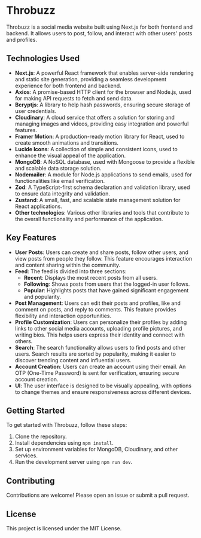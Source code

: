 # Throbuzz

Throbuzz is a social media website built using Next.js for both frontend and backend. It allows users to post, follow, and interact with other users' posts and profiles.

## Technologies Used

- **Next.js**: A powerful React framework that enables server-side rendering and static site generation, providing a seamless development experience for both frontend and backend.
- **Axios**: A promise-based HTTP client for the browser and Node.js, used for making API requests to fetch and send data.
- **Bcryptjs**: A library to help hash passwords, ensuring secure storage of user credentials.
- **Cloudinary**: A cloud service that offers a solution for storing and managing images and videos, providing easy integration and powerful features.
- **Framer Motion**: A production-ready motion library for React, used to create smooth animations and transitions.
- **Lucide Icons**: A collection of simple and consistent icons, used to enhance the visual appeal of the application.
- **MongoDB**: A NoSQL database, used with Mongoose to provide a flexible and scalable data storage solution.
- **Nodemailer**: A module for Node.js applications to send emails, used for functionalities like email verification.
- **Zod**: A TypeScript-first schema declaration and validation library, used to ensure data integrity and validation.
- **Zustand**: A small, fast, and scalable state management solution for React applications.
- **Other technologies**: Various other libraries and tools that contribute to the overall functionality and performance of the application.

## Key Features

- **User Posts**: Users can create and share posts, follow other users, and view posts from people they follow. This feature encourages interaction and content sharing within the community.
- **Feed**: The feed is divided into three sections:
  - **Recent**: Displays the most recent posts from all users.
  - **Following**: Shows posts from users that the logged-in user follows.
  - **Popular**: Highlights posts that have gained significant engagement and popularity.
- **Post Management**: Users can edit their posts and profiles, like and comment on posts, and reply to comments. This feature provides flexibility and interaction opportunities.
- **Profile Customization**: Users can personalize their profiles by adding links to other social media accounts, uploading profile pictures, and writing bios. This helps users express their identity and connect with others.
- **Search**: The search functionality allows users to find posts and other users. Search results are sorted by popularity, making it easier to discover trending content and influential users.
- **Account Creation**: Users can create an account using their email. An OTP (One-Time Password) is sent for verification, ensuring secure account creation.
- **UI**: The user interface is designed to be visually appealing, with options to change themes and ensure responsiveness across different devices.

## Getting Started

To get started with Throbuzz, follow these steps:

1. Clone the repository.
2. Install dependencies using `npm install`.
3. Set up environment variables for MongoDB, Cloudinary, and other services.
4. Run the development server using `npm run dev`.

## Contributing

Contributions are welcome! Please open an issue or submit a pull request.

## License

This project is licensed under the MIT License.
